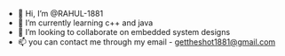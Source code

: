 - 👋 Hi, I’m @RAHUL-1881
- 🌱 I’m currently learning c++ and java 
- 💞️ I’m looking to collaborate on embedded system designs
- 📫 you can contact me through my email - gettheshot1881@gmail.com

<!---
RAHUL-1881/RAHUL-1881 is a ✨ special ✨ repository because its `README.md` (this file) appears on your GitHub profile.
You can click the Preview link to take a look at your changes.
--->
